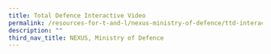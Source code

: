 ```yaml
---
title: Total Defence Interactive Video
permalink: /resources-for-t-and-l/nexus-ministry-of-defence/ttd-interactive-video/
description: ""
third_nav_title: NEXUS, Ministry of Defence
---
```

